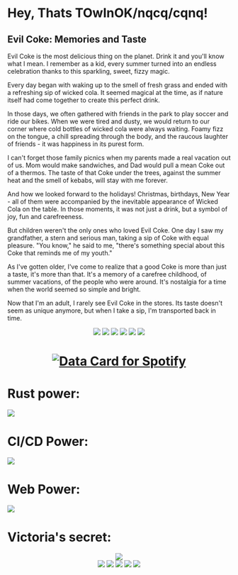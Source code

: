 # Hey, Thats TOwInOK/nqcq/cqnq!

## Evil Coke: Memories and Taste

Evil Coke is the most delicious thing on the planet. Drink it and you'll know what I mean. I remember as a kid, every summer turned into an endless celebration thanks to this sparkling, sweet, fizzy magic.

Every day began with waking up to the smell of fresh grass and ended with a refreshing sip of wicked cola. It seemed magical at the time, as if nature itself had come together to create this perfect drink.

In those days, we often gathered with friends in the park to play soccer and ride our bikes. When we were tired and dusty, we would return to our corner where cold bottles of wicked cola were always waiting. Foamy fizz on the tongue, a chill spreading through the body, and the raucous laughter of friends - it was happiness in its purest form.

I can't forget those family picnics when my parents made a real vacation out of us. Mom would make sandwiches, and Dad would pull a mean Coke out of a thermos. The taste of that Coke under the trees, against the summer heat and the smell of kebabs, will stay with me forever.

And how we looked forward to the holidays! Christmas, birthdays, New Year - all of them were accompanied by the inevitable appearance of Wicked Cola on the table. In those moments, it was not just a drink, but a symbol of joy, fun and carefreeness.

But children weren't the only ones who loved Evil Coke. One day I saw my grandfather, a stern and serious man, taking a sip of Coke with equal pleasure. "You know," he said to me, "there's something special about this Coke that reminds me of my youth."

As I've gotten older, I've come to realize that a good Coke is more than just a taste, it's more than that. It's a memory of a carefree childhood, of summer vacations, of the people who were around. It's nostalgia for a time when the world seemed so simple and bright.

Now that I'm an adult, I rarely see Evil Coke in the stores. Its taste doesn't seem as unique anymore, but when I take a sip, I'm transported back in time.

<div align="center" style="row">
        <img src="https://cdn.discordapp.com/emojis/1144185080454053938.webp?size=512&quality=lossless"/>
        <img src="https://cdn.discordapp.com/emojis/1144185080454053938.webp?size=512&quality=lossless"/>
        <img src="https://cdn.discordapp.com/emojis/1144185080454053938.webp?size=512&quality=lossless"/>
        <img src="https://cdn.discordapp.com/emojis/1144185080454053938.webp?size=512&quality=lossless"/>
        <img src="https://cdn.discordapp.com/emojis/1144185080454053938.webp?size=512&quality=lossless"/>
        <img src="https://cdn.discordapp.com/emojis/1144185080454053938.webp?size=512&quality=lossless"/>
</div>
<h1 align="center">
<a href="https://data-card-for-spotify.herokuapp.com/card?user_id=xqjsu038xscq1shazfaeti3w3">
  <img src="https://data-card-for-spotify.herokuapp.com/api/card?user_id=xqjsu038xscq1shazfaeti3w3&hide_explicit=1&limit=3" alt="Data Card for Spotify">
</a>
</h1>

<p>
<h1>Rust power:</h1>
    <a href="https://skillicons.dev">
    <img src="https://skillicons.dev/icons?i=rust,actix,mongo,js,htmx" />
  </a>
</p>
<p>
    <h1>CI/CD Power:</h1>
    <img src="https://skillicons.dev/icons?i=kubernetes,docker,nix" />
</p>
<p>
    <h1>Web Power:</h1>
    <img src="https://skillicons.dev/icons?i=ts,js,next,tailwind,prisma" />
</p>
<p>
    <h1>Victoria's secret:</h1>
    <div align="center" with="100%" style="">
        <img src="https://skillicons.dev/icons?i=git"/>
    </div>
    <div align="center" with="100%" style="">
            <img src="https://rule34.xxx/counter/0.gif"/>
            <img src="https://rule34.xxx/counter/4.gif"/>
            <img src="https://rule34.xxx/counter/0.gif"/>
            <img src="https://rule34.xxx/counter/4.gif"/>
            <img src="https://rule34.xxx/counter/1.gif"/>
    </div >
    
</p>
